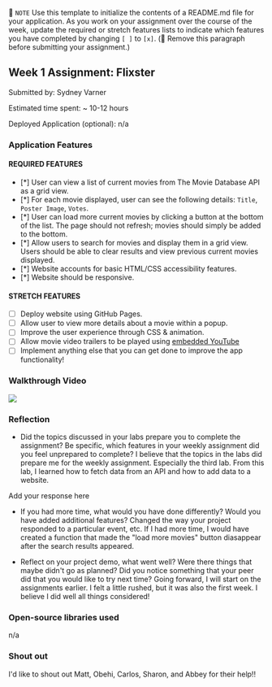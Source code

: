 📝 `NOTE` Use this template to initialize the contents of a README.md file for your application. As you work on your assignment over the course of the week, update the required or stretch features lists to indicate which features you have completed by changing `[ ]` to `[x]`. (🚫 Remove this paragraph before submitting your assignment.)

## Week 1 Assignment: Flixster

Submitted by: Sydney Varner

Estimated time spent: ~ 10-12 hours

Deployed Application (optional): n/a

### Application Features

#### REQUIRED FEATURES

- [*] User can view a list of current movies from The Movie Database API as a grid view.
- [*] For each movie displayed, user can see the following details: `Title`, `Poster Image`, `Votes`.
- [*] User can load more current movies by clicking a button at the bottom of the list. The page should not refresh; movies should simply be added to the bottom.
- [*] Allow users to search for movies and display them in a grid view. Users should be able to clear results and view previous current movies displayed.
- [*] Website accounts for basic HTML/CSS accessibility features.
- [*] Website should be responsive.

#### STRETCH FEATURES

- [ ] Deploy website using GitHub Pages. 
- [ ] Allow user to view more details about a movie within a popup.
- [ ] Improve the user experience through CSS & animation.
- [ ] Allow movie video trailers to be played using [embedded YouTube](https://support.google.com/youtube/answer/171780?hl=en)
- [ ] Implement anything else that you can get done to improve the app functionality!

### Walkthrough Video
![](https://i.imgur.com/hID7TYU.gif)


### Reflection

* Did the topics discussed in your labs prepare you to complete the assignment? Be specific, which features in your weekly assignment did you feel unprepared to complete?
  I believe that the topics in the labs did prepare me for the weekly assignment. Especially the third lab. From this lab, I learned how to fetch data from an API and how to 
  add data to a website.

Add your response here

* If you had more time, what would you have done differently? Would you have added additional features? Changed the way your project responded to a particular event, etc.
  If I had more time, I would have created a function that made the "load more movies" button diasappear after the search results appeared.

* Reflect on your project demo, what went well? Were there things that maybe didn't go as planned? Did you notice something that your peer did that you would like to try next time?
  Going forward, I will start on the assignments earlier. I felt a little rushed, but it was also the first week. I believe I did well all things considered!

### Open-source libraries used

  n/a

### Shout out

  I'd like to shout out Matt, Obehi, Carlos, Sharon, and Abbey for their help!!
